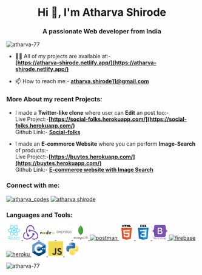 <h1 align="center">Hi 👋, I'm Atharva Shirode</h1>
<h3 align="center">A passionate Web developer from India</h3>

<p align="left"> <img src="https://komarev.com/ghpvc/?username=atharva-77&label=Profile%20views&color=0e75b6&style=flat" alt="atharva-77" /> </p>

- 👨‍💻 All of my projects are available at:-   
**[https://atharva-shirode.netlify.app/](https://atharva-shirode.netlify.app/)**

- 📫 How to reach me:- **atharva.shirode11@gmail.com**

<h3 align="left">More About my recent Projects:</h3>

- I made a <strong>Twitter-like clone</strong> where user can <strong>Edit</strong> an post too:-  
Live Project:-**[https://social-folks.herokuapp.com/](https://social-folks.herokuapp.com/)**   
Github Link:- **[Social-folks](https://github.com/Atharva-77/Social-folks)**   

- I made an <strong>E-commerce Website</strong> where you can perform <strong>Image-Search</strong> of products:-  
Live Project:-**[https://buytes.herokuapp.com/](https://buytes.herokuapp.com/)**   
Github Link:- **[E-commerce website with Image Search](https://github.com/Atharva-77/E-Commerce-ImageSearch-PricePredict)**   

<h3 align="left">Connect with me:</h3>
<p align="left">
<a href="https://twitter.com/atharva_codes" target="blank"><img align="center" src="https://raw.githubusercontent.com/rahuldkjain/github-profile-readme-generator/master/src/images/icons/Social/twitter.svg" alt="atharva_codes" height="30" width="40" /></a>
<a href="https://linkedin.com/in/atharva shirode" target="blank"><img align="center" src="https://raw.githubusercontent.com/rahuldkjain/github-profile-readme-generator/master/src/images/icons/Social/linked-in-alt.svg" alt="atharva shirode" height="30" width="40" /></a>
</p>

<h3 align="left">Languages and Tools:</h3>

<p align="left"> 
<a href="https://reactjs.org/" target="_blank" rel="noreferrer"> <img src="https://raw.githubusercontent.com/devicons/devicon/master/icons/react/react-original-wordmark.svg" alt="react" width="40" height="40"/> </a>
<a href="https://redux.js.org" target="_blank" rel="noreferrer"> <img src="https://raw.githubusercontent.com/devicons/devicon/master/icons/redux/redux-original.svg" alt="redux" width="40" height="40"/> </a> <a href="https://nodejs.org" target="_blank" rel="noreferrer"> <img src="https://raw.githubusercontent.com/devicons/devicon/master/icons/nodejs/nodejs-original-wordmark.svg" alt="nodejs" width="40" height="40"/> </a>
<a href="https://expressjs.com" target="_blank" rel="noreferrer"> <img src="https://raw.githubusercontent.com/devicons/devicon/master/icons/express/express-original-wordmark.svg" alt="express" width="40" height="40"/> </a>  <a href="https://www.mongodb.com/" target="_blank" rel="noreferrer"> <img src="https://raw.githubusercontent.com/devicons/devicon/master/icons/mongodb/mongodb-original-wordmark.svg" alt="mongodb" width="40" height="40"/> </a> 
<a href="https://postman.com" target="_blank" rel="noreferrer"> <img src="https://www.vectorlogo.zone/logos/getpostman/getpostman-icon.svg" alt="postman" width="40" height="40"/> </a> <a href="https://www.w3.org/html/" target="_blank" rel="noreferrer"> <img src="https://raw.githubusercontent.com/devicons/devicon/master/icons/html5/html5-original-wordmark.svg" alt="html5" width="40" height="40"/> </a> 
<a href="https://www.w3schools.com/css/" target="_blank" rel="noreferrer"> <img src="https://raw.githubusercontent.com/devicons/devicon/master/icons/css3/css3-original-wordmark.svg" alt="css3" width="40" height="40"/> </a> <a href="https://getbootstrap.com" target="_blank" rel="noreferrer"> <img src="https://raw.githubusercontent.com/devicons/devicon/master/icons/bootstrap/bootstrap-plain-wordmark.svg" alt="bootstrap" width="40" height="40"/> </a>   
<a href="https://firebase.google.com/" target="_blank" rel="noreferrer"> <img src="https://www.vectorlogo.zone/logos/firebase/firebase-icon.svg" alt="firebase" width="40" height="40"/> </a> <a href="https://heroku.com" target="_blank" rel="noreferrer"> <img src="https://www.vectorlogo.zone/logos/heroku/heroku-icon.svg" alt="heroku" width="40" height="40"/> </a> 
<a href="https://www.w3schools.com/cpp/" target="_blank" rel="noreferrer"> <img src="https://raw.githubusercontent.com/devicons/devicon/master/icons/cplusplus/cplusplus-original.svg" alt="cplusplus" width="40" height="40"/> </a>
<a href="https://developer.mozilla.org/en-US/docs/Web/JavaScript" target="_blank" rel="noreferrer"> <img src="https://raw.githubusercontent.com/devicons/devicon/master/icons/javascript/javascript-original.svg" alt="javascript" width="40" height="40"/> </a>  
<a href="https://www.python.org" target="_blank" rel="noreferrer"> <img src="https://raw.githubusercontent.com/devicons/devicon/master/icons/python/python-original.svg" alt="python" width="40" height="40"/> </a>  
</p>

<p><img align="left" src="https://github-readme-stats.vercel.app/api/top-langs?username=atharva-77&show_icons=true&locale=en&layout=compact" alt="atharva-77" /></p>
